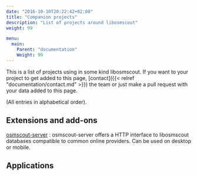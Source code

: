 ```yaml
---
date: "2016-10-10T20:22:42+02:00"
title: "Companion projects"
description: "List of projects around libosmscout"
weight: 99

menu:
  main:
    Parent: "documentation"
    Weight: 99
---
```


This is a list of projects using in some kind libosmscout. If you want to
your project to get added to this page, [contact]({{< relref "documentation/contact.md" >}})
the team or just make a pull request with your data added to this page.

(All entries in alphabetical order).

## Extensions and add-ons

[osmscout-server](https://github.com/rinigus/osmscout-server)
: osmscout-server offers a HTTP interface to libosmscout databases compatible
to common online providers. Can be used on desktop or mobile.

## Applications
